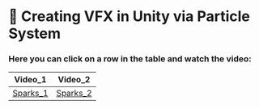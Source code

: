 # 🌟 Creating VFX in Unity via Particle System

 ### Here you can click on a row in the table and watch the video:

| **Video_1** | **Video_2** |
|---------------|--------------|
| [Sparks_1](https://www.dropbox.com/preview/Sparks.mp4?context=content_suggestions&role=personal) | [Sparks_2](https://vimeo.com/1048390109?share=copy) |



